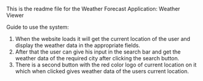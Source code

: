 This is the readme file for the Weather Forecast Application: Weather Viewer

Guide to use the system:
1. When the website loads it will get the current location of the user and display the weather data in the appropriate fields.
2. After that the user can give his input in the search bar and get the weather data of the required city after clicking the search button.
3. There is a second button with the red color logo of current location on it which when clicked gives weather data of the users current location.